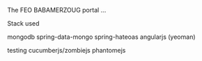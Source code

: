 The FEO BABAMERZOUG portal ...

Stack used 

mongodb
spring-data-mongo
spring-hateoas
angularjs (yeoman)

testing
cucumberjs/zombiejs
phantomejs